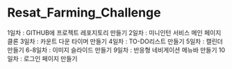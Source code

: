 # Resat_Farming_Challenge

1일차 : GITHUB에 프로젝트 레포지토리 만들기
2일차 : 미니인턴 서비스 메인 페이지 클론
3일차 : 카운트 다운 타이머 만들기
4일차 : TO-DO리스트 만들기
5일차 : 캘린더 만들기
6-8일차 : 이미지 슬라이드 만들기
9일차 : 반응형 네비게이션 메뉴바 만들기
10일차 : 로그인 페이지 만들기
